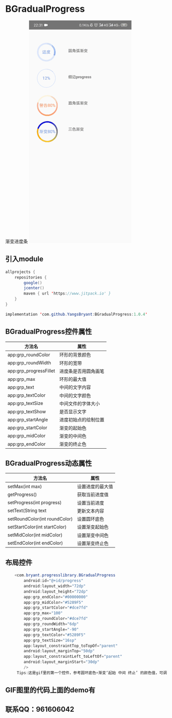 # BGradualProgress
渐变进度条
![这是一张图片](https://github.com/YangsBryant/BGradualProgress/blob/master/gifhome_320x693_6s.gif)

## 引入module
```java
allprojects {
    repositories {
        google()
        jcenter()
        maven { url 'https://www.jitpack.io' }
    }
}
```
```java
implementation 'com.github.YangsBryant:BGradualProgress:1.0.4'
```

## BGradualProgress控件属性
方法名 | 属性
--------- | -------------
app:grp_roundColor | 环形的背景颜色
app:grp_roundWidth | 环形的宽带
app:grp_progressFillet | 进度条是否用圆角画笔
app:grp_max | 环形的最大值
app:grp_text | 中间的文字内容
app:grp_textColor | 中间的文字颜色
app:grp_textSize | 中间文件的字体大小
app:grp_textShow | 是否显示文字
app:grp_startAngle | 进度初始点的绘制位置
app:grp_startColor | 渐变的起始色
app:grp_midColor | 渐变的中间色
app:grp_endColor | 渐变的终止色

## BGradualProgress动态属性
方法名 | 属性
--------- | -------------
setMax(int max) | 设置进度的最大值
getProgress() | 获取当前进度值
setProgress(int progress) | 设置当前进度
setText(String text | 更新文本内容
setRoundColor(int roundColor) | 设置圆环底色
setStartColor(int startColor) | 设置渐变起始色
setMidColor(int midColor) | 设置渐变中间色
setEndColor(int endColor) | 设置渐变终止色

## 布局控件

```java
    <com.bryant.progresslibrary.BGradualProgress
        android:id="@+id/progress"
        android:layout_width="72dp"
        android:layout_height="72dp"
        app:grp_endColor="#00000000"
        app:grp_midColor="#5289F5"
        app:grp_startColor="#dce7fd"
        app:grp_max="100"
        app:grp_roundColor="#dce7fd"
        app:grp_roundWidth="6dp"
        app:grp_startAngle="-90"
        app:grp_textColor="#5289F5"
        app:grp_textSize="16sp"
        app:layout_constraintTop_toTopOf="parent"
        android:layout_marginTop="50dp"
        app:layout_constraintLeft_toLeftOf="parent"
        android:layout_marginStart="30dp"
        />
     Tips:这是gif里的第一个控件，参考圆环底色+渐变‘起始 中间 终止’ 的颜色值，可调出柔和、好看的渐变   
```
## GIF图里的代码上面的demo有
## 联系QQ：961606042
